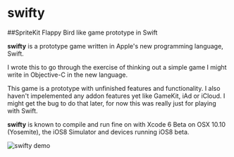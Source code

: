 swifty
======

##SpriteKit Flappy Bird like game prototype in Swift

**swifty** is a prototype game written in Apple's new programming language, Swift.

I wrote this to go through the exercise of thinking out a simple game I might write
in Objective-C in the new language. 

This game is a prototype with unfinished features and functionality. I also haven't 
impelemented any addon features yet like GameKit, iAd or iCloud. I might get the bug 
to do that later, for now this was really just for playing with Swift.

**swifty** is known to compile and run fine on with Xcode 6 Beta on OSX 10.10 (Yosemite), 
the iOS8 Simulator and devices running iOS8 beta.

![swifty demo](http://i165.photobucket.com/albums/u49/kolbenwarrior/Swifty_zps6f85e305.gif "Swifty Demo")

